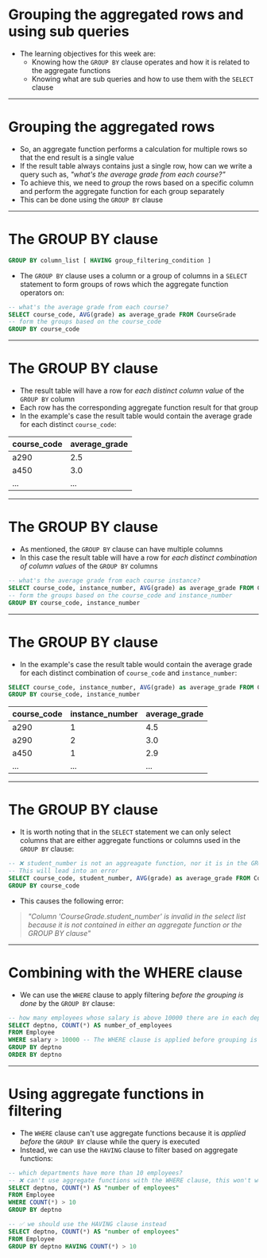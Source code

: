 # Grouping the aggregated rows and using sub queries

- The learning objectives for this week are:
  - Knowing how the `GROUP BY` clause operates and how it is related to the aggregate functions
  - Knowing what are sub queries and how to use them with the `SELECT` clause

---

# Grouping the aggregated rows

- So, an aggregate function performs a calculation for multiple rows so that the end result is a single value
- If the result table always contains just a single row, how can we write a query such as, _"what's the average grade from each course?"_
- To achieve this, we need to _group_ the rows based on a specific column and perform the aggregate function for each group separately
- This can be done using the `GROUP BY` clause

---

# The GROUP BY clause

```sql 
GROUP BY column_list [ HAVING group_filtering_condition ]
```

- The `GROUP BY` clause uses a column or a group of columns in a `SELECT` statement to form groups of rows which the aggregate function operators on:

```sql
-- what's the average grade from each course?
SELECT course_code, AVG(grade) as average_grade FROM CourseGrade
-- form the groups based on the course_code
GROUP BY course_code
```

---

# The GROUP BY clause

- The result table will have a row for _each distinct column value_ of the `GROUP BY` column
- Each row has the corresponding aggregate function result for that group
- In the example's case the result table would contain the average grade for each distinct `course_code`:

| course_code | average_grade |
| ----------- | ------------- |
| a290        | 2.5           |
| a450        | 3.0           |
| ...         | ...           |

---

# The GROUP BY clause

- As mentioned, the `GROUP BY` clause can have multiple columns
- In this case the result table will have a row for _each distinct combination of column values_ of the `GROUP BY` columns

```sql
-- what's the average grade from each course instance?
SELECT course_code, instance_number, AVG(grade) as average_grade FROM CourseGrade
-- form the groups based on the course_code and instance_number
GROUP BY course_code, instance_number
```

---

# The GROUP BY clause

- In the example's case the result table would contain the average grade for each distinct combination of `course_code` and `instance_number`:

```sql
SELECT course_code, instance_number, AVG(grade) as average_grade FROM CourseGrade
GROUP BY course_code, instance_number
```

| course_code | instance_number | average_grade |
| ----------- | --------------- | ------------- |
| a290        | 1               | 4.5           |
| a290        | 2               | 3.0           |
| a450        | 1               | 2.9           |
| ...         | ...             | ...           |

---

# The GROUP BY clause

- It is worth noting that in the `SELECT` statement we can only select columns that are either aggregate functions or columns used in the `GROUP BY` clause:

```sql
-- ❌ student_number is not an aggreagate function, nor it is in the GROUP BY clause.
-- This will lead into an error
SELECT course_code, student_number, AVG(grade) as average_grade FROM CourseGrade
GROUP BY course_code
```

- This causes the following error:

> _"Column 'CourseGrade.student_number' is invalid in the select list because it is not contained in either an aggregate function or the GROUP BY clause"_

---

# Combining with the WHERE clause

- We can use the `WHERE` clause to apply filtering _before the grouping is done_ by the `GROUP BY` clause: 

```sql
-- how many employees whose salary is above 10000 there are in each department?
SELECT deptno, COUNT(*) AS number_of_employees
FROM Employee
WHERE salary > 10000 -- The WHERE clause is applied before grouping is done
GROUP BY deptno
ORDER BY deptno
```

---

# Using aggregate functions in filtering

- The `WHERE` clause can't use aggregate functions because it is _applied before_ the `GROUP BY` clause while the query is executed
- Instead, we can use the `HAVING` clause to filter based on aggregate functions:

```sql
-- which departments have more than 10 employees?
-- ❌ can't use aggregate functions with the WHERE clause, this won't work
SELECT deptno, COUNT(*) AS "number of employees"
FROM Employee
WHERE COUNT(*) > 10
GROUP BY deptno

-- ✅ we should use the HAVING clause instead
SELECT deptno, COUNT(*) AS "number of employees"
FROM Employee
GROUP BY deptno HAVING COUNT(*) > 10
```
